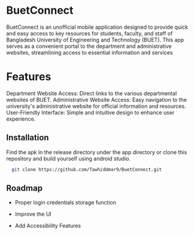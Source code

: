 
# BuetConnect

BuetConnect is an unofficial mobile application designed to provide quick and easy access to key resources for students, faculty, and staff of Bangladesh University of Engineering and Technology (BUET). This app serves as a convenient portal to the department and administrative websites, streamlining access to essential information and services

# Features
Department Website Access: Direct links to the various departmental websites of BUET.
Administrative Website Access: Easy navigation to the university's administrative website for official information and resources.
User-Friendly Interface: Simple and intuitive design to enhance user experience.

## Installation
Find the apk in the release directory under the app directory or clone this repository and build yourself using android studio.

```bash
  git clone https://github.com/TawhidUmar9/BuetConnect.git
```
    
## Roadmap

- Proper login credentials storage function

- Improve the UI

- Add Accessibility Features

